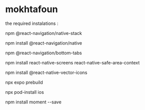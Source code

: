 # mokhtafoun

the required instalations : 

npm @react-navigation/native-stack 

<!-- for the navigation  -->
npm install @react-navigation/native 

<!-- for the bottom navigation bar -->
npm @react-navigation/bottom-tabs
<!-- Installing dependencies into a bare React Native project​ -->
npm install react-native-screens react-native-safe-area-context

<!-- for vectors icons  -->
npm install @react-native-vector-icons

<!-- for ios and andriod directories -->
npx expo prebuild 
<!-- for  installing CocoaPods depencies of ios  -->
npx pod-install ios

<!--  instal moment.js for time -->
npm install moment --save
